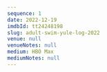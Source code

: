 ```yaml
---
sequence: 1
date: 2022-12-19
imdbId: tt24248198
slug: adult-swim-yule-log-2022
venue: null
venueNotes: null
medium: HBO Max
mediumNotes: null
---
```


